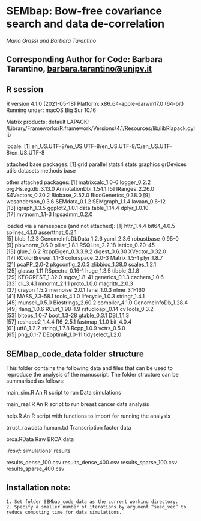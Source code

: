 # SEMbap: Bow-free covariance search and data de-correlation

*Mario Grassi and Barbara Tarantino*

## Corresponding Author for Code: Barbara Tarantino,  barbara.tarantino@unipv.it

## R session

R version 4.1.0 (2021-05-18)
Platform: x86_64-apple-darwin17.0 (64-bit)
Running under: macOS Big Sur 10.16

Matrix products: default
LAPACK: /Library/Frameworks/R.framework/Versions/4.1/Resources/lib/libRlapack.dylib

locale:
[1] en_US.UTF-8/en_US.UTF-8/en_US.UTF-8/C/en_US.UTF-8/en_US.UTF-8

attached base packages:
 [1] grid      parallel  stats4    stats     graphics  grDevices utils     datasets  methods   base     

other attached packages:
 [1] matrixcalc_1.0-6     logger_0.2.2         org.Hs.eg.db_3.13.0  AnnotationDbi_1.54.1
 [5] IRanges_2.26.0       S4Vectors_0.30.2     Biobase_2.52.0       BiocGenerics_0.38.0 
 [9] wesanderson_0.3.6    SEMdata_0.1.2        SEMgraph_1.1.4       lavaan_0.6-12       
[13] igraph_1.3.5         ggplot2_1.0.1        data.table_1.14.4    dplyr_1.0.10        
[17] mvtnorm_1.1-3        lrpsadmm_0.2.0      

loaded via a namespace (and not attached):
 [1] httr_1.4.4             bit64_4.0.5            splines_4.1.0          assertthat_0.2.1      
 [5] blob_1.2.3             GenomeInfoDbData_1.2.6 yaml_2.3.6             robustbase_0.95-0     
 [9] pbivnorm_0.6.0         pillar_1.8.1           RSQLite_2.2.18         lattice_0.20-45       
[13] glue_1.6.2             RcppEigen_0.3.3.9.2    digest_0.6.30          XVector_0.32.0        
[17] RColorBrewer_1.1-3     colorspace_2.0-3       Matrix_1.5-1           plyr_1.8.7            
[21] pcaPP_2.0-2            pkgconfig_2.0.3        zlibbioc_1.38.0        scales_1.2.1          
[25] glasso_1.11            RSpectra_0.16-1        huge_1.3.5             tibble_3.1.8          
[29] KEGGREST_1.32.0        mgcv_1.8-41            generics_0.1.3         cachem_1.0.6          
[33] cli_3.4.1              mnormt_2.1.1           proto_1.0.0            magrittr_2.0.3        
[37] crayon_1.5.2           memoise_2.0.1          fansi_1.0.3            nlme_3.1-160          
[41] MASS_7.3-58.1          tools_4.1.0            lifecycle_1.0.3        stringr_1.4.1         
[45] munsell_0.5.0          Biostrings_2.60.2      compiler_4.1.0         GenomeInfoDb_1.28.4   
[49] rlang_1.0.6            RCurl_1.98-1.9         rstudioapi_0.14        cvTools_0.3.2         
[53] bitops_1.0-7           boot_1.3-28            gtable_0.3.1           DBI_1.1.3             
[57] reshape2_1.4.4         R6_2.5.1               fastmap_1.1.0          bit_4.0.4             
[61] utf8_1.2.2             stringi_1.7.8          Rcpp_1.0.9             vctrs_0.5.0           
[65] png_0.1-7              DEoptimR_1.0-11        tidyselect_1.2.0


## SEMbap_code_data folder structure

This folder contains the following data and files that can be used to reproduce the analysis of the manuscript. The folder structure can be summarised as follows:


 main_sim.R
 An R script to run Data simulations

 main_real.R
 An R script to run breast cancer data analysis

 help.R
 An R script with functions to import for running the analysis

 trrust_rawdata.human.txt
 Transcription factor data

 brca.RData
 Raw BRCA data

./csv/: simulations’ results

results_dense_100.csv
results_dense_400.csv
results_sparse_100.csv
results_sparse_400.csv


## Installation note:

    1. Set folder SEMbap_code_data as the current working directory.
    2. Specify a smaller number of iterations by argument “seed_vec” to reduce computing time for data simulations. 
